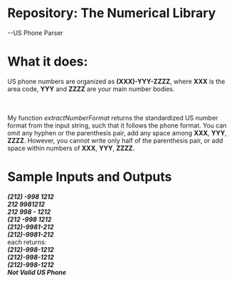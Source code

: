 # Repository: The Numerical Library
--US Phone Parser

# What it does:
US phone numbers are organized as <b>(XXX)-YYY-ZZZZ</b>, where <b>XXX</b> is the area code, <b>YYY</b> and <b>ZZZZ</b> are your main number bodies. 

<br/><br/>My function <i>extractNumberFormat</i> returns the standardized US number format from the input string, such that it follows the phone format. You can omit any hyphen or the parenthesis pair, add any space among <b>XXX</b>, <b>YYY</b>, <b>ZZZZ</b>. However, you cannot write only half of the parenthesis pair, or add space within numbers of <b>XXX</b>, <b>YYY</b>, <b>ZZZZ</b>.

# Sample Inputs and Outputs
<b><i>
(212)  -998  1212<br/> 
212 9981212<br/>
212  998 - 1212<br/>
(212  -998 1212<br/>
(212)-9981-212<br/>
(212)-9981-212<br/>
</i></b>
each returns:<br/>
<b><i>
(212)-998-1212<br/>
(212)-998-1212<br/>
(212)-998-1212<br/>
Not Valid US Phone
</i></b>
